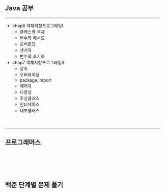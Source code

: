 ## Java 공부
---
- chap6 객체지향프로그래밍Ⅰ
  - 클래스와 객체
  - 변수와 메서드
  - 오버로딩
  - 생서자
  - 변수의 초기화
- chap7 객체지향프로그래밍Ⅱ
  - 상속
  - 오버라이딩
  - package,import
  - 제어자
  - 다향성
  - 추상클래스
  - 인터페이스
  - 내부클래스  
<br><br>
---
## 프로그래머스


<br><br>
---
## 백준 단계별 문제 풀기
